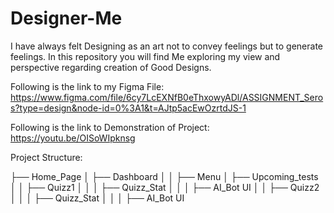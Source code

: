 # Designer-Me
I have always felt Designing as an art not to convey feelings but to generate feelings. In this repository you will find Me exploring my view and perspective regarding creation of Good Designs.

Following is the link to my Figma File:
https://www.figma.com/file/6cy7LcEXNfB0eThxowyADl/ASSIGNMENT_Seros?type=design&node-id=0%3A1&t=AJtp5acEwOzrtdJS-1
 
Following is the link to Demonstration of Project:
https://youtu.be/OISoWIpknsg
 


Project Structure:

├── Home_Page
│   ├── Dashboard
│   │   ├── Menu
│   ├── Upcoming_tests
│   │   ├── Quizz1
│   │   │   ├── Quizz_Stat
│   │   │   ├── AI_Bot UI
│   │   ├── Quizz2
│   │   │   ├── Quizz_Stat
│   │   │   ├── AI_Bot UI
